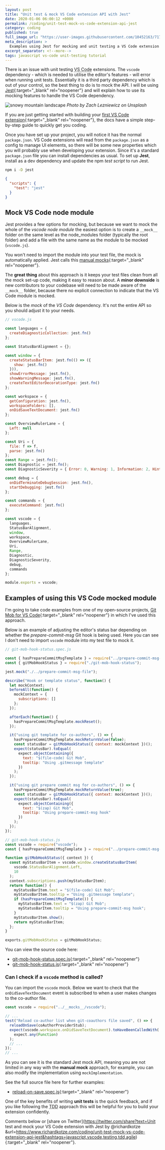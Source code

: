 ```yaml
---
layout: post
title: "Unit test & mock VS Code extension API with Jest"
date: 2020-01-06 06:00:12 +0000
permalink: /coding/unit-test-mock-vs-code-extension-api-jest
category: coding
published: true
full_image_url: "https://user-images.githubusercontent.com/10452163/71785934-7981c300-2ffd-11ea-8cfd-4fc2ae8c74a3.jpg"
meta_description: >
  Examples using Jest for mocking and unit testing a VS Code extension
excerpt_separator: <!--more-->
tags: javascript vs-code unit-testing tutorial
---
```


There is an issue with unit testing <abbr title="Visual Studio Code">VS Code</abbr> extensions. The `vscode` dependency - which is needed to utilise the editor's features - will error when running unit tests. Essentially it is a third party dependency which is out of your control, so the best thing to do is to mock the API. I will be using [Jest](https://jestjs.io/docs/en/mock-functions){:target="\_blank" rel="noopener"} and will explain how to use its mocking features to handle the VS Code dependency.

<!--more-->

![snowy mountain landscape](https://user-images.githubusercontent.com/10452163/71785934-7981c300-2ffd-11ea-8cfd-4fc2ae8c74a3.jpg)
_Photo by Zach Lezniewicz on Unsplash_

If you are just getting started with building your [first VS Code extension](https://code.visualstudio.com/api/get-started/your-first-extension){:target="\_blank" rel="noopener"}, the docs have a simple step-by-step guide to quickly get you coding.

Once you have set up your project, you will notice it has the normal `package.json`. VS Code extensions will read from the `package.json` as a config to manage UI elements, so there will be some new properties which you will probably use when developing your extension. Since it's a standard `package.json` file you can install dependencies as usual. To set up **Jest**, install as a dev dependency and update the npm _test script_ to run Jest.

```bash
npm i -D jest
```

```json
{
  "scripts": {
    "test": "jest"
  }
}
```

## Mock VS Code node module

Jest provides a few options for mocking, but because we want to mock the whole of the _vscode node module_ the easiest option is to create a `__mock__` folder on the same level as the node_modules folder (typically the root folder) and add a file with the same name as the module to be mocked (`vscode.js`).

You won't need to import the module into your test file, the mock is automatically applied. Jest calls this [manual mocks](https://jestjs.io/docs/en/manual-mocks){:target="\_blank" rel="noopener"}.

The **great thing** about this approach is it keeps your test files clean from all the mock set-up code, making it easy to reason about. A **minor downside** is new contributors to your codebase will need to be made aware of the `__mock__` folder, because there no explicit connection to indicate that the VS Code module is mocked.

Below is the _mock_ of the _VS Code_ dependency. It's not the entire API so you should adjust it to your needs.

```javascript
// vscode.js

const languages = {
  createDiagnosticCollection: jest.fn()
};

const StatusBarAlignment = {};

const window = {
  createStatusBarItem: jest.fn(() => ({
    show: jest.fn()
  })),
  showErrorMessage: jest.fn(),
  showWarningMessage: jest.fn(),
  createTextEditorDecorationType: jest.fn()
};

const workspace = {
  getConfiguration: jest.fn(),
  workspaceFolders: [],
  onDidSaveTextDocument: jest.fn()
};

const OverviewRulerLane = {
  Left: null
};

const Uri = {
  file: f => f,
  parse: jest.fn()
};
const Range = jest.fn();
const Diagnostic = jest.fn();
const DiagnosticSeverity = { Error: 0, Warning: 1, Information: 2, Hint: 3 };

const debug = {
  onDidTerminateDebugSession: jest.fn(),
  startDebugging: jest.fn()
};

const commands = {
  executeCommand: jest.fn()
};

const vscode = {
  languages,
  StatusBarAlignment,
  window,
  workspace,
  OverviewRulerLane,
  Uri,
  Range,
  Diagnostic,
  DiagnosticSeverity,
  debug,
  commands
};

module.exports = vscode;
```

## Examples of using this VS Code mocked module

I'm going to take code examples from one of my open-source projects, [Git Mob for VS Code](https://github.com/rkotze/git-mob-vs-code){:target="\_blank" rel="noopener"} in which I've used this approach.

Below is an example of adjusting the editor's status bar depending on whether the _prepare-commit-msg_ Git hook is being used. Here you can see I don't need to import `vscode` module into my test file to mock it.

```javascript
// git-mob-hook-status.spec.js

const { hasPrepareCommitMsgTemplate } = require("../prepare-commit-msg-file");
const { gitMobHookStatus } = require("./git-mob-hook-status");

jest.mock("./../prepare-commit-msg-file");

describe("Hook or template status", function() {
  let mockContext;
  beforeAll(function() {
    mockContext = {
      subscriptions: []
    };
  });

  afterEach(function() {
    hasPrepareCommitMsgTemplate.mockReset();
  });

  it("using git template for co-authors", () => {
    hasPrepareCommitMsgTemplate.mockReturnValue(false);
    const statusBar = gitMobHookStatus({ context: mockContext })();
    expect(statusBar).toEqual(
      expect.objectContaining({
        text: "$(file-code) Git Mob",
        tooltip: "Using .gitmessage template"
      })
    );
  });

  it("using git prepare commit msg for co-authors", () => {
    hasPrepareCommitMsgTemplate.mockReturnValue(true);
    const statusBar = gitMobHookStatus({ context: mockContext })();
    expect(statusBar).toEqual(
      expect.objectContaining({
        text: "$(zap) Git Mob",
        tooltip: "Using prepare-commit-msg hook"
      })
    );
  });
});
```

```javascript
// git-mob-hook-status.js
const vscode = require("vscode");
const { hasPrepareCommitMsgTemplate } = require("../prepare-commit-msg-file");

function gitMobHookStatus({ context }) {
  const myStatusBarItem = vscode.window.createStatusBarItem(
    vscode.StatusBarAlignment.Left,
    10
  );
  context.subscriptions.push(myStatusBarItem);
  return function() {
    myStatusBarItem.text = "$(file-code) Git Mob";
    myStatusBarItem.tooltip = "Using .gitmessage template";
    if (hasPrepareCommitMsgTemplate()) {
      myStatusBarItem.text = "$(zap) Git Mob";
      myStatusBarItem.tooltip = "Using prepare-commit-msg hook";
    }
    myStatusBarItem.show();
    return myStatusBarItem;
  };
}

exports.gitMobHookStatus = gitMobHookStatus;
```

You can view the source code here: 

- [git-mob-hook-status.spec.js](https://github.com/rkotze/git-mob-vs-code/blob/a440b57dc3f991105aba30b41e7d77af118de73a/src/status-bar/git-mob-hook-status.spec.js){:target="\_blank" rel="noopener"}
- [git-mob-hook-status.js](https://github.com/rkotze/git-mob-vs-code/blob/a440b57dc3f991105aba30b41e7d77af118de73a/src/status-bar/git-mob-hook-status.js){:target="\_blank" rel="noopener"}

### Can I check if a `vscode` method is called?

You can import the `vscode` mock. Below we want to check that the `onDidSaveTextDocument` event is subscribed to when a user makes changes to the co-author file.

```javascript
const vscode = require("../__mocks__/vscode");

// ...
test("Reload co-author list when git-coauthors file saved", () => {
  reloadOnSave(coAuthorProviderStub);
  expect(vscode.workspace.onDidSaveTextDocument).toHaveBeenCalledWith(
    expect.any(Function)
  );
  // ...
});
// ...
```

As you can see it is the standard Jest mock API, meaning you are not limited in any way with the **manual mock** approach, for example, you can also modify the implementation using `mockImplementation`.

See the full source file here for further examples:

- [reload-on-save.spec.js](https://github.com/rkotze/git-mob-vs-code/blob/baf86ae15bf359bf409a6a3bdc7ac74850640433/src/reload-on-save.spec.js){:target="\_blank" rel="noopener"}

One of the key benefits of writing **unit tests** is the quick feedback, and if you like following the <abbr title="Test-driven development">TDD</abbr> approach this will be helpful for you to build your extension confidently.

Comments below or [share on Twitter](https://twitter.com/share?text=Unit test and mock your VS Code extension with Jest by @richardkotze &url=https://www.richardkotze.com/coding/unit-test-mock-vs-code-extension-api-jest&hashtags=javascript,vscode,testing,tdd,agile){:target="\_blank" rel="noopener"}.
